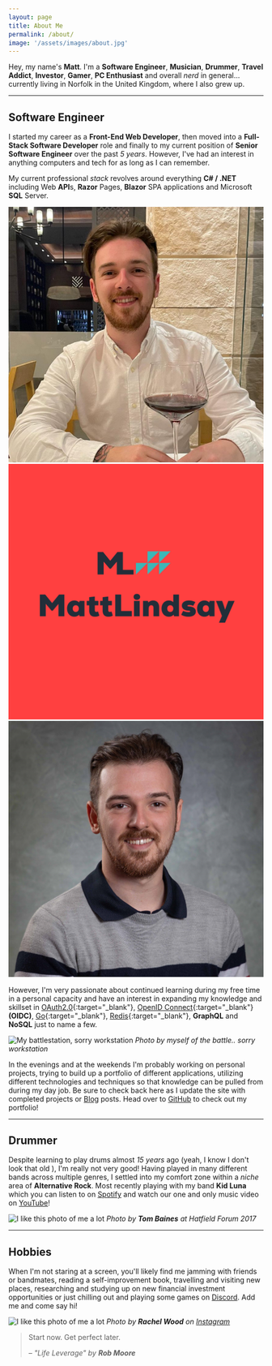 ```yaml
---
layout: page
title: About Me
permalink: /about/
image: '/assets/images/about.jpg'
---
```


Hey, my name's **Matt**. I'm a **Software Engineer**, **Musician**, **Drummer**, **Travel Addict**, **Investor**, **Gamer**, **PC Enthusiast** and overall _nerd_ in general... currently living in Norfolk in the United Kingdom, where I also grew up.

***

## Software Engineer

I started my career as a **Front-End Web Developer**, then moved into a **Full-Stack Software Developer** role and finally to my current position of **Senior Software Engineer** over the past _5 years_. However, I've had an interest in anything computers and tech for as long as I can remember.

My current professional _stack_ revolves around everything **C# / .NET** including Web **API**s, **Razor** Pages, **Blazor** SPA applications and Microsoft **SQL** Server.

<div class="gallery-box">
  <div class="gallery">
    <img alt="A portrait photo that was taken of me on holiday" src="/assets/images/headshot-2.png" loading="lazy">
    <img alt="The logo I created for this website" src="/assets/images/mattlindsay_logo.png" loading="lazy">
    <img alt="A professional headshot of myself" src="/assets/images/headshot-1.jpg" loading="lazy">
  </div>
  <!-- <em>Gallery / <a href="https://unsplash.com/" target="_blank">Unsplash</a></em> -->
</div>

However, I'm very passionate about continued learning during my free time in a personal capacity and have an interest in expanding my knowledge and skillset in [OAuth2.0](https://oauth.net/2/){:target="_blank"}, [OpenID Connect](https://openid.net/connect/){:target="_blank"} **(OIDC)**, [Go](https://go.dev){:target="_blank"}, [Redis](https://redis.io){:target="_blank"}, **GraphQL** and **NoSQL** just to name a few.

![My battlestation, sorry workstation]({{site.baseurl}}/assets/images/about_6.jpg#wide)
*Photo by myself of the battle.. sorry workstation*

In the evenings and at the weekends I'm probably working on personal projects, trying to build up a portfolio of different applications, utilizing different technologies and techniques so that knowledge can be pulled from during my day job. Be sure to check back here as I update the site with completed projects or [Blog](/blog/) posts. Head over to [GitHub](https://github.com/melittleman) to check out my portfolio!

<!-- TODO: Write up about work PC and personal gaming PC rig setups -->

*** 

## Drummer

Despite learning to play drums almost _15 years_ ago (yeah, I know I don't look that old ), I'm really not very good! Having played in many different bands across multiple genres, I settled into my comfort zone within a _niche_ area of **Alternative Rock**. Most recently playing with my band **Kid Luna** which you can listen to on [Spotify](https://open.spotify.com/artist/7wmbd6bV4rL3LxFCGEbskg?si=8bnlM0msQXG736rXvJaaNg) and watch our one and only music video on [YouTube](https://www.youtube.com/watch?v=eU9oEmRk1_g)!

![I like this photo of me a lot]({{site.baseurl}}/assets/images/drumming.jpg)
*Photo by **Tom Baines** at Hatfield Forum 2017*

<!-- TODO: Finish writing more about band, touring etc... -->

***

## Hobbies

When I'm not staring at a screen, you'll likely find me jamming with friends or bandmates, reading a self-improvement book, travelling and visiting new places, researching and studying up on new financial investment opportunities or just chilling out and playing some games on [Discord](https://discordapp.com/users/544209764486479882). Add me and come say hi!

![I like this photo of me a lot]({{site.baseurl}}/assets/images/hero-alt.jpg)
*Photo by **Rachel Wood** on [Instagram](https://www.instagram.com/rachelellenwood/)*

> Start now. Get perfect later.
>
> <cite>– <em>"Life Leverage"</em> by <strong>Rob Moore</strong></cite>
